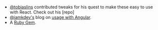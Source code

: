 - [@tobiaslins](https://github.com/tobiaslins) contributed tweaks for his quest to make these easy to use with React. Check out his [repo]
- [@iamkdev's](https://github.com/iamkdev) blog on [usage with Angular](https://medium.com/@iamkdev/Frappe-charts-with-angular-c9c5dd075d9f).
- A [Ruby Gem](https://github.com/pacuna/frappe_charts).

